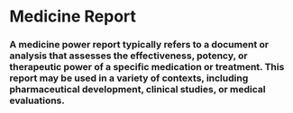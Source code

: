 # Medicine Report
### A medicine power report typically refers to a document or analysis that assesses the effectiveness, potency, or therapeutic power of a specific medication or treatment. This report may be used in a variety of contexts, including pharmaceutical development, clinical studies, or medical evaluations.
